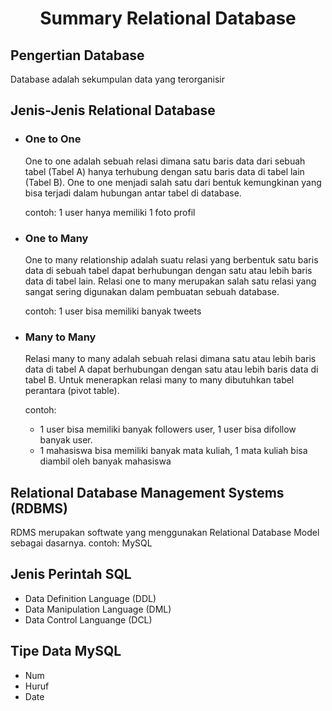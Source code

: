 <center>

# Summary Relational Database

</center>

## Pengertian Database

Database adalah sekumpulan data yang terorganisir

## Jenis-Jenis Relational Database

* ### One to One

    One to one adalah sebuah relasi dimana satu baris data dari sebuah tabel (Tabel A) hanya terhubung dengan satu baris data di tabel lain (Tabel B). One to one menjadi salah satu dari bentuk kemungkinan yang bisa terjadi dalam hubungan antar tabel di database.

    contoh: 1 user hanya memiliki 1 foto profil

* ### One to Many

    One to many relationship adalah suatu relasi yang berbentuk satu baris data di sebuah tabel dapat berhubungan dengan satu atau lebih baris data di tabel lain. Relasi one to many merupakan salah satu relasi yang sangat sering digunakan dalam pembuatan sebuah database.

    contoh: 1 user bisa memiliki banyak tweets

* ### Many to Many

    Relasi many to many adalah sebuah relasi dimana satu atau lebih baris data di tabel A dapat berhubungan dengan satu atau lebih baris data di tabel B. Untuk menerapkan relasi many to many dibutuhkan tabel perantara (pivot table).

    contoh: 
    * 1 user bisa memiliki banyak followers user, 1 user bisa difollow banyak user.
    * 1 mahasiswa bisa memiliki banyak mata kuliah, 1 mata kuliah bisa diambil oleh banyak mahasiswa

## Relational Database Management Systems (RDBMS)

RDMS merupakan softwate yang menggunakan Relational Database Model sebagai dasarnya.
contoh: MySQL

## Jenis Perintah SQL

* Data Definition Language (DDL)
* Data Manipulation Language (DML)
* Data Control Languange (DCL)

## Tipe Data MySQL

* Num
* Huruf
* Date

    

